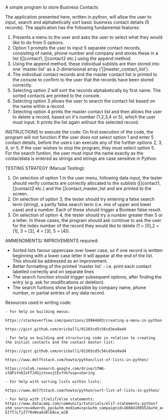A simple program to store Business Contacts

The application presented here, written in python, will allow the user to input, search and alphabetically sort basic business contact details (5 records). The application has the following fundamental features:

1. Presents a menu to the user and asks the user to select what they would like to do from 5 options.
2. Option 1 prompts the user to input 5 separate contact records, consisting of name, phone number and company and stores these in a list ([]contact1, []contact2 etc.) using the append method. 
3. Using the append method, these individual sublists are then stored into one 'master list' as a 2-dimensional array ('[]master_contact_list'). 
4. The individual contact records and the master contact list is printed to the console to confirm to the user that the records have been stored correctly.
5. Selecting option 2 will sort the records alphabetically by first name. The sorted contacts are printed to the console.
6. Selecting option 3 allows the user to search the contact list based on the name within a record. 
7. Selecting option 4 prints the master contact list and then allows the user to delete a record, based on it's number (1,2,3,4 or 5), which the user must input. It prints the list again without the selected record.

INSTRUCTIONS to execute the code:
On first execution of the code, the program will not function if the user does not select option 1 and enter 5 contact details, before the users can execute any of the further options 2, 3, 4, or 5. If the user wishes to stop the program, they must select option 5. For the search funtion, the user must input the name exactly as the contactdata is entered as strings and strings are case sensitive in Python.

TESTING STRATEGY (Manual Testing):
1. On selection of option 1 in the user menu, following data input, the tester should verify contacts are correctly allocated to the sublists ([]contact1, []contact2 etc.) and the []contact_master_list and are printed to the screen.
2. On selection of option 3, the tester should try entering a false search term (string), a partly false search term (i.e. mix of upper and lower case) and a number. Each of these should trigger a Boolean false result.
3. On selection of option 4, the tester should try a number greater than 5 or a letter. In these cases, the program should ask continue to ask the user for the index number of the record they would like to delete (1 = [0],2 = [1], 3 = [2], 4 = [3], 5 = [4]).


AMMENDMENTS/ IMPROVEMENTS required:
- Sorted lists favour uppercase over lower case, so if one record is written beginning with a lower case letter it will appear at the end of the list. This should be addressed as an improvement.
- Better formatting of the printed 'master list' - i.e. print each contact labelled correctly and on separate lines
- The search function should trigger subsequent options, after finding the entry (e.g. ask for modifications or deletion).
- The search funtions show be possible by company name, phone number, or partial entries of any data record.


Resources used in writing code:

    - For help on building menus:

    https://stackoverflow.com/questions/19964603/creating-a-menu-in-python

    https://gist.github.com/ericball1/81203cd5c56cd3ea9ad4

    - For help on building and structuring code in relation to creating the initial contacts and the contact master list:

    https://gist.github.com/ericball1/81203cd5c56cd3ea9ad4

    https://www.delftstack.com/howto/python/list-of-lists-in-python/

    https://colab.research.google.com/drive/1fW6-ztQFsfn6IxFTJdGjztnoxjCEvfnh?usp=sharing

    - For help with sorting lists within lists:

    https://www.delftstack.com/howto/python/sort-list-of-lists-in-python/
    
    - For help with if/elif/else statements:
    https://www.datacamp.com/community/tutorials/elif-statements-python?utm_source=adwords_ppc&utm_medium=cpc&utm_campaignid=16084198552&utm_adgroupid=&utm_device=c&utm_keyword=&utm_matchtype=&utm_network=x&utm_adpostion=&utm_creative=&utm_targetid=&utm_loc_interest_ms=&utm_loc_physical_ms=9062727&gclid=Cj0KCQiAgP6PBhDmARIsAPWMq6lrm1Es4g9BC47mn39lq1b7xBpSR6EpVOZk9ZA-EIftlLfjZ770xWoaAiBlEALw_wcB

    




